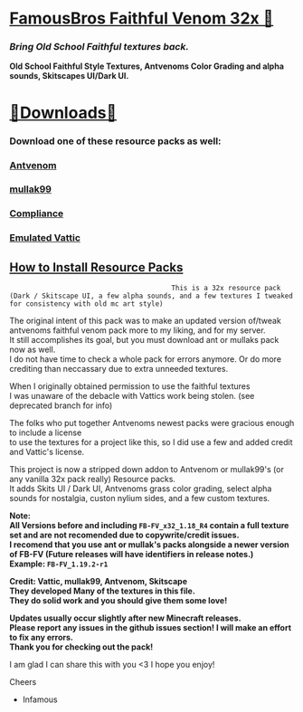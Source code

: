 # [FamousBros Faithful Venom 32x 🎥]()  
### ___Bring Old School Faithful textures back.___
__Old School Faithful Style Textures, Antvenoms Color Grading and alpha sounds, Skitscapes UI/Dark UI.__    

# [🔗Downloads🔗](https://github.com/InfamousMusicify/FamousBros-Faithful-Venom/releases)
### Download one of these resource packs as well:  
### [Antvenom](https://antvenom.com/files)   
### [mullak99](https://www.curseforge.com/minecraft/texture-packs/mullak99s-faithful-32x)   
### [Compliance](https://compliancepack.net/)   
### [Emulated Vattic](https://github.com/emulatedvattic)   
## [How to Install Resource Packs](https://youtu.be/gxeGCGpJq7A)   

~~~  
                                        This is a 32x resource pack    
(Dark / Skitscape UI, a few alpha sounds, and a few textures I tweaked for consistency with old mc art style)     
~~~

The original intent of this pack was to make an updated version of/tweak antvenoms faithful venom pack more to my liking, and for my server.       
It still accomplishes its goal, but you must download ant or mullaks pack now as well.  
I do not have time to check a whole pack for errors anymore. Or do more crediting than neccassary due to extra unneeded textures.            

When I originally obtained permission to use the faithful textures      
I was unaware of the debacle with Vattics work being stolen. (see deprecated branch for info)       

The folks who put together Antvenoms newest packs were gracious enough to include a license       
to use the textures for a project like this, so I did use a few and added credit and Vattic's license.     

This project is now a stripped down addon to Antvenom or mullak99's (or any vanilla 32x pack really) Resource packs.     
It adds Skits UI / Dark UI, Antvenoms grass color grading, select alpha sounds for nostalgia, custon nylium sides, and a few custom textures.

__Note:  
All Versions before and including `FB-FV_x32_1.18_R4` contain a full texture set and are not recomended due to copywrite/credit issues.      
I recomend that you use ant or mullak's packs alongside a newer version of FB-FV (Future releases will have identifiers in release notes.)      
Example: `FB-FV_1.19.2-r1`__        

__Credit: Vattic, mullak99, Antvenom, Skitscape       
They developed Many of the textures in this file.     
They do solid work and you should give them some love!__     

__Updates usually occur slightly after new Minecraft releases.      
Please report any issues in the github issues section!  I will make an effort to fix any errors.     
Thank you for checking out the pack!__     

I am glad I can share this with you <3 I hope you enjoy!       

Cheers  

- Infamous  

